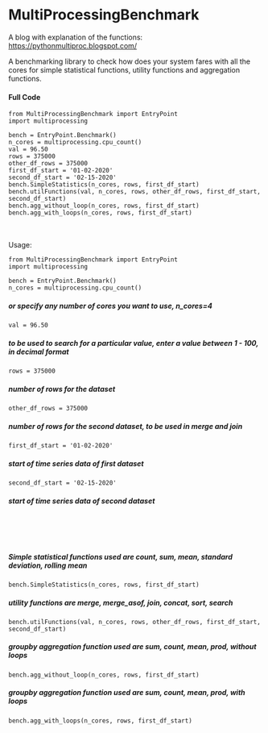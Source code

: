 # MultiProcessingBenchmark

A blog with explanation of the functions: https://pythonmultiproc.blogspot.com/

A benchmarking library to check how does your system fares with all the cores for simple statistical functions, utility
functions and aggregation functions. 

<h4>Full Code</h4>

```
from MultiProcessingBenchmark import EntryPoint
import multiprocessing

bench = EntryPoint.Benchmark()
n_cores = multiprocessing.cpu_count()
val = 96.50
rows = 375000
other_df_rows = 375000
first_df_start = '01-02-2020'
second_df_start = '02-15-2020'
bench.SimpleStatistics(n_cores, rows, first_df_start)
bench.utilFunctions(val, n_cores, rows, other_df_rows, first_df_start, second_df_start)
bench.agg_without_loop(n_cores, rows, first_df_start)
bench.agg_with_loops(n_cores, rows, first_df_start)
```
<br><br>
Usage:

```
from MultiProcessingBenchmark import EntryPoint
import multiprocessing

bench = EntryPoint.Benchmark()
n_cores = multiprocessing.cpu_count()
```

<h5>or specify any number of cores you want to use, n_cores=4</h5>

```
val = 96.50
``` 

<h5>to be used to search for a particular value, enter a value between 1 - 100, in decimal format</h5>

```
rows = 375000
```

<h5>number of rows for the dataset</h5>

```
other_df_rows = 375000
``` 

<h5>number of rows for the second dataset, to be used in merge and join</h5>

```
first_df_start = '01-02-2020' 
```

<h5>start of time series data of first dataset</h5>

```
second_df_start = '02-15-2020'
```

<h5>start of time series data of second dataset</h5>

<br><br><br>

<h5>Simple statistical functions used are count, sum, mean, standard deviation, rolling mean</h5>

```
bench.SimpleStatistics(n_cores, rows, first_df_start)
```

<h5>utility functions are merge, merge_asof, join, concat, sort, search</h5>

```
bench.utilFunctions(val, n_cores, rows, other_df_rows, first_df_start, second_df_start)
```

<h5>groupby aggregation function used are sum, count, mean, prod, without loops</h5>

```
bench.agg_without_loop(n_cores, rows, first_df_start)
```

<h5>groupby aggregation function used are sum, count, mean, prod, with loops</h5>

```
bench.agg_with_loops(n_cores, rows, first_df_start)
```
